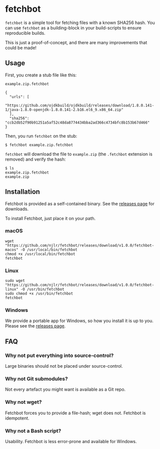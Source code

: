 # fetchbot

`fetchbot` is a simple tool for fetching files with a known SHA256 hash. You can use `fetchbot` as a building-block in your build-scripts to ensure reproducible builds. 

This is just a proof-of-concept, and there are many improvements that could be made! 

## Usage

First, you create a stub file like this: 

`example.zip.fetchbot`

```json=
{
  "urls": [
    "https://github.com/ojdkbuild/ojdkbuild/releases/download/1.8.0.141-1/java-1.8.0-openjdk-1.8.0.141-2.b16.el6_9.x86_64.zip"
  ], 
  "sha256": "ccb2db52f90b91251a5af52c48da8774434bba2ad366c4734bfc8b153b67d466"
}
```

Then, you run `fetchbot` on the stub: 

```bash=
$ fetchbot example.zip.fetchbot
```

`fetchbot` will download the file to `example.zip` (the `.fetchbot` extension is removed) and verify the hash: 

```bash=
$ ls
example.zip.fetchbot
example.zip
```

## Installation

Fetchbot is provided as a self-contained binary. See the [releases page](https://github.com/njlr/fetchbot/releases) for downloads.

To install Fetchbot, just place it on your path.

### macOS

```bash=
wget "https://github.com/njlr/fetchbot/releases/download/v1.0.0/fetchbot-macos" -O /usr/local/bin/fetchbot
chmod +x /usr/local/bin/fetchbot
fetchbot
```

### Linux

```bash=
sudo wget "https://github.com/njlr/fetchbot/releases/download/v1.0.0/fetchbot-linux" -O /usr/bin/fetchbot
sudo chmod +x /usr/bin/fetchbot
fetchbot
```

### Windows

We provide a portable app for Windows, so how you install it is up to you. Please see the [releases page](https://github.com/njlr/fetchbot/releases). 

## FAQ

### Why not put everything into source-control?

Large binaries should not be placed under source-control. 

### Why not Git submodules?

Not every artefact you might want is available as a Git repo. 

### Why not wget? 

Fetchbot forces you to provide a file-hash; wget does not. Fetchbot is idempotent. 

### Why not a Bash script? 

Usability. Fetchbot is less error-prone and available for Windows. 

